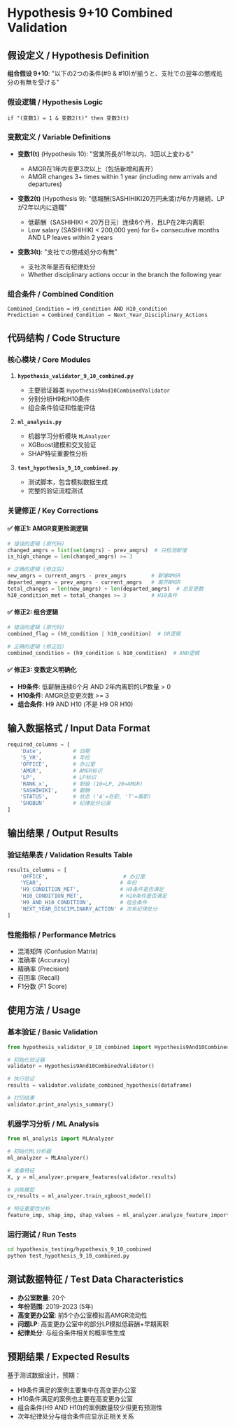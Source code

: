 # Hypothesis 9+10 Combined Validation

## 假设定义 / Hypothesis Definition

**组合假设 9+10**: "以下の2つの条件(#9 & #10)が揃うと、支社での翌年の懲戒処分の有無を受ける"

### 假设逻辑 / Hypothesis Logic
```
if "(变数1) = 1 & 变数2(t)" then 变数3(t)
```

### 变数定义 / Variable Definitions

- **变数1(t)** (Hypothesis 10): "営業所長が1年以内、3回以上変わる"
  - AMGR在1年内变更3次以上（包括新增和离开）
  - AMGR changes 3+ times within 1 year (including new arrivals and departures)

- **变数2(t)** (Hypothesis 9): "低報酬(SASHIHIKI20万円未満)が6か月継続、LPが2年以内に退職"
  - 低薪酬（SASHIHIKI < 20万日元）连续6个月，且LP在2年内离职
  - Low salary (SASHIHIKI < 200,000 yen) for 6+ consecutive months AND LP leaves within 2 years

- **变数3(t)**: "支社での懲戒処分の有無"
  - 支社次年是否有纪律处分
  - Whether disciplinary actions occur in the branch the following year

### 组合条件 / Combined Condition
```
Combined_Condition = H9_condition AND H10_condition
Prediction = Combined_Condition → Next_Year_Disciplinary_Actions
```

## 代码结构 / Code Structure

### 核心模块 / Core Modules

1. **`hypothesis_validator_9_10_combined.py`**
   - 主要验证器类 `Hypothesis9And10CombinedValidator`
   - 分别分析H9和H10条件
   - 组合条件验证和性能评估

2. **`ml_analysis.py`**
   - 机器学习分析模块 `MLAnalyzer`
   - XGBoost建模和交叉验证
   - SHAP特征重要性分析

3. **`test_hypothesis_9_10_combined.py`**
   - 测试脚本，包含模拟数据生成
   - 完整的验证流程测试

### 关键修正 / Key Corrections

#### ✅ 修正1: AMGR变更检测逻辑
```python
# 错误的逻辑 (原代码)
changed_amgrs = list(set(amgrs) - prev_amgrs)  # 只检测新增
is_high_change = len(changed_amgrs) >= 3

# 正确的逻辑 (修正后)
new_amgrs = current_amgrs - prev_amgrs        # 新增AMGR
departed_amgrs = prev_amgrs - current_amgrs   # 离开AMGR
total_changes = len(new_amgrs) + len(departed_amgrs)  # 总变更数
h10_condition_met = total_changes >= 3        # H10条件
```

#### ✅ 修正2: 组合逻辑
```python
# 错误的逻辑 (原代码)
combined_flag = (h9_condition | h10_condition)  # OR逻辑

# 正确的逻辑 (修正后)
combined_condition = (h9_condition & h10_condition)  # AND逻辑
```

#### ✅ 修正3: 变数定义明确化
- **H9条件**: 低薪酬连续6个月 AND 2年内离职的LP数量 > 0
- **H10条件**: AMGR总变更次数 >= 3
- **组合条件**: H9 AND H10 (不是 H9 OR H10)

## 输入数据格式 / Input Data Format

```python
required_columns = [
    'Date',          # 日期
    'S_YR',          # 年份
    'OFFICE',        # 办公室
    'AMGR',          # AMGR标识
    'LP',            # LP标识
    'RANK_x',        # 职级 (10=LP, 20=AMGR)
    'SASHIHIKI',     # 薪酬
    'STATUS',        # 状态 ('A'=在职, 'T'=离职)
    'SHOBUN'         # 纪律处分记录
]
```

## 输出结果 / Output Results

### 验证结果表 / Validation Results Table
```python
results_columns = [
    'OFFICE',                        # 办公室
    'YEAR',                         # 年份
    'H9_CONDITION_MET',             # H9条件是否满足
    'H10_CONDITION_MET',            # H10条件是否满足
    'H9_AND_H10_CONDITION',         # 组合条件
    'NEXT_YEAR_DISCIPLINARY_ACTION' # 次年纪律处分
]
```

### 性能指标 / Performance Metrics
- 混淆矩阵 (Confusion Matrix)
- 准确率 (Accuracy)
- 精确率 (Precision)
- 召回率 (Recall)
- F1分数 (F1 Score)

## 使用方法 / Usage

### 基本验证 / Basic Validation
```python
from hypothesis_validator_9_10_combined import Hypothesis9And10CombinedValidator

# 初始化验证器
validator = Hypothesis9And10CombinedValidator()

# 执行验证
results = validator.validate_combined_hypothesis(dataframe)

# 打印结果
validator.print_analysis_summary()
```

### 机器学习分析 / ML Analysis
```python
from ml_analysis import MLAnalyzer

# 初始化ML分析器
ml_analyzer = MLAnalyzer()

# 准备特征
X, y = ml_analyzer.prepare_features(validator.results)

# 训练模型
cv_results = ml_analyzer.train_xgboost_model()

# 特征重要性分析
feature_imp, shap_imp, shap_values = ml_analyzer.analyze_feature_importance()
```

### 运行测试 / Run Tests
```bash
cd hypothesis_testing/hypothesis_9_10_combined
python test_hypothesis_9_10_combined.py
```

## 测试数据特征 / Test Data Characteristics

- **办公室数量**: 20个
- **年份范围**: 2019-2023 (5年)
- **高变更办公室**: 前5个办公室模拟高AMGR流动性
- **问题LP**: 高变更办公室中的部分LP模拟低薪酬+早期离职
- **纪律处分**: 与组合条件相关的概率性生成

## 预期结果 / Expected Results

基于测试数据设计，预期：
- H9条件满足的案例主要集中在高变更办公室
- H10条件满足的案例也主要在高变更办公室
- 组合条件(H9 AND H10)的案例数量较少但更有预测性
- 次年纪律处分与组合条件应显示正相关关系
